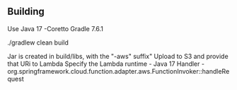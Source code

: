 ## Building

Use Java 17 -Coretto
Gradle 7.6.1

./gradlew clean build

Jar is created in build/libs, with the "-aws" suffix"
Upload to S3 and provide that URi to Lambda
Specify the Lambda runtime - Java 17
Handler - org.springframework.cloud.function.adapter.aws.FunctionInvoker::handleRequest